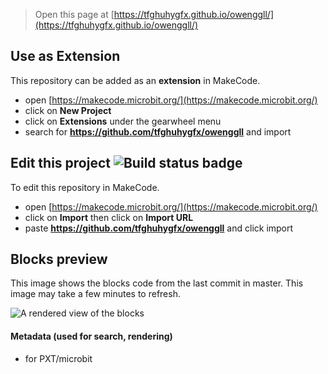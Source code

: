 
> Open this page at [https://tfghuhygfx.github.io/owenggll/](https://tfghuhygfx.github.io/owenggll/)

## Use as Extension

This repository can be added as an **extension** in MakeCode.

* open [https://makecode.microbit.org/](https://makecode.microbit.org/)
* click on **New Project**
* click on **Extensions** under the gearwheel menu
* search for **https://github.com/tfghuhygfx/owenggll** and import

## Edit this project ![Build status badge](https://github.com/tfghuhygfx/owenggll/workflows/MakeCode/badge.svg)

To edit this repository in MakeCode.

* open [https://makecode.microbit.org/](https://makecode.microbit.org/)
* click on **Import** then click on **Import URL**
* paste **https://github.com/tfghuhygfx/owenggll** and click import

## Blocks preview

This image shows the blocks code from the last commit in master.
This image may take a few minutes to refresh.

![A rendered view of the blocks](https://github.com/tfghuhygfx/owenggll/raw/master/.github/makecode/blocks.png)

#### Metadata (used for search, rendering)

* for PXT/microbit
<script src="https://makecode.com/gh-pages-embed.js"></script><script>makeCodeRender("{{ site.makecode.home_url }}", "{{ site.github.owner_name }}/{{ site.github.repository_name }}");</script>
